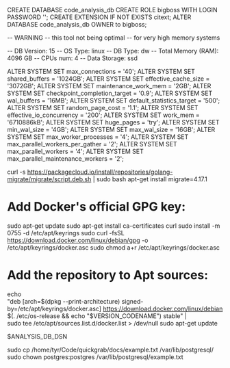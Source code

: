 CREATE DATABASE code_analysis_db
CREATE ROLE bigboss WITH LOGIN PASSWORD '';
CREATE EXTENSION IF NOT EXISTS citext;
ALTER DATABASE code_analysis_db OWNER to bigboss;

-- WARNING
-- this tool not being optimal
-- for very high memory systems

-- DB Version: 15
-- OS Type: linux
-- DB Type: dw
-- Total Memory (RAM): 4096 GB
-- CPUs num: 4
-- Data Storage: ssd

ALTER SYSTEM SET
 max_connections = '40';
ALTER SYSTEM SET
 shared_buffers = '1024GB';
ALTER SYSTEM SET
 effective_cache_size = '3072GB';
ALTER SYSTEM SET
 maintenance_work_mem = '2GB';
ALTER SYSTEM SET
 checkpoint_completion_target = '0.9';
ALTER SYSTEM SET
 wal_buffers = '16MB';
ALTER SYSTEM SET
 default_statistics_target = '500';
ALTER SYSTEM SET
 random_page_cost = '1.1';
ALTER SYSTEM SET
 effective_io_concurrency = '200';
ALTER SYSTEM SET
 work_mem = '6710886kB';
ALTER SYSTEM SET
 huge_pages = 'try';
ALTER SYSTEM SET
 min_wal_size = '4GB';
ALTER SYSTEM SET
 max_wal_size = '16GB';
ALTER SYSTEM SET
 max_worker_processes = '4';
ALTER SYSTEM SET
 max_parallel_workers_per_gather = '2';
ALTER SYSTEM SET
 max_parallel_workers = '4';
ALTER SYSTEM SET
 max_parallel_maintenance_workers = '2';

 curl -s https://packagecloud.io/install/repositories/golang-migrate/migrate/script.deb.sh | sudo bash
 apt-get install migrate=4.17.1

 # Add Docker's official GPG key:
sudo apt-get update
sudo apt-get install ca-certificates curl
sudo install -m 0755 -d /etc/apt/keyrings
sudo curl -fsSL https://download.docker.com/linux/debian/gpg -o /etc/apt/keyrings/docker.asc
sudo chmod a+r /etc/apt/keyrings/docker.asc

# Add the repository to Apt sources:
echo \
  "deb [arch=$(dpkg --print-architecture) signed-by=/etc/apt/keyrings/docker.asc] https://download.docker.com/linux/debian \
  $(. /etc/os-release && echo "$VERSION_CODENAME") stable" | \
  sudo tee /etc/apt/sources.list.d/docker.list > /dev/null
sudo apt-get update

$ANALYSIS_DB_DSN

sudo cp /home/tyr/Code/quickgrab/docs/example.txt /var/lib/postgresql/
sudo chown postgres:postgres /var/lib/postgresql/example.txt

